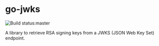 # go-jwks
![Build status:master](https://travis-ci.org/hkra/go-jwks.svg?branch=master)

A library to retrieve RSA signing keys from a JWKS (JSON Web Key Set) endpoint.
